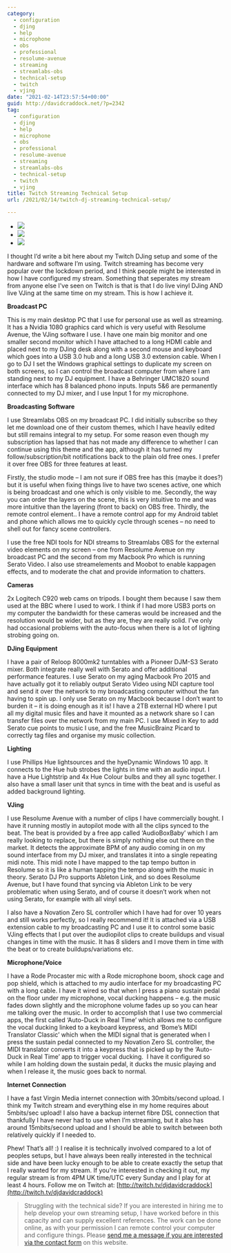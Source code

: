 ```yaml
---
category:
  - configuration
  - djing
  - help
  - microphone
  - obs
  - professional
  - resolume-avenue
  - streaming
  - streamlabs-obs
  - technical-setup
  - twitch
  - vjing
date: "2021-02-14T23:57:54+00:00"
guid: http://davidcraddock.net/?p=2342
tag:
  - configuration
  - djing
  - help
  - microphone
  - obs
  - professional
  - resolume-avenue
  - streaming
  - streamlabs-obs
  - technical-setup
  - twitch
  - vjing
title: Twitch Streaming Technical Setup
url: /2021/02/14/twitch-dj-streaming-technical-setup/

---
```

- ![](/wp-content/uploads/2021/02/setupthree.jpg?w=1024)
- ![](/wp-content/uploads/2021/02/setuptwo.jpg?w=1024)
- ![](/wp-content/uploads/2021/02/setupone.jpg?w=1024)

I thought I’d write a bit here about my Twitch DJing setup and some of the hardware and software I’m using. Twitch streaming has become very popular over the lockdown period, and I think people might be interested in how I have configured my stream. Something that seperates my stream from anyone else I've seen on Twitch is that is that I do live vinyl DJing AND live VJing at the same time on my stream. This is how I achieve it.

**Broadcast PC**

This is my main desktop PC that I use for personal use as well as streaming. It has a Nvidia 1080 graphics card which is very useful with Resolume Avenue, the VJing software I use. I have one main big monitor and one smaller second monitor which I have attached to a long HDMI cable and placed next to my DJing desk along with a second mouse and keyboard which goes into a USB 3.0 hub and a long USB 3.0 extension cable. When I go to DJ I set the Windows graphical settings to duplicate my screen on both screens, so I can control the broadcast computer from where I am standing next to my DJ equipment. I have a Behringer UMC1820 sound interface which has 8 balanced phono inputs. Inputs 5&6 are permanently connected to my DJ mixer, and I use Input 1 for my microphone.

**Broadcasting Software**

I use Streamlabs OBS on my broadcast PC. I did initially subscribe so they let me download one of their custom themes, which I have heavily edited but still remains integral to my setup. For some reason even though my subscription has lapsed that has not made any difference to whether I can continue using this theme and the app, although it has turned my follow/subscription/bit notifications back to the plain old free ones. I prefer it over free OBS for three features at least.

Firstly, the studio mode – I am not sure if OBS free has this (maybe it does?) but it is useful when fixing things live to have two scenes active, one which is being broadcast and one which is only visible to me. Secondly, the way you can order the layers on the scene, this is very intuitive to me and was more intuitive than the layering (front to back) on OBS free. Thirdly, the remote control element.. I have a remote control app for my Android tablet and phone which allows me to quickly cycle through scenes – no need to shell out for fancy scene controllers.

I use the free NDI tools for NDI streams to Streamlabs OBS for the external video elements on my screen – one from Resolume Avenue on my broadcast PC and the second from my Macbook Pro which is running Serato Video. I also use streamelements and Moobot to enable kappagen effects, and to moderate the chat and provide information to chatters.

**Cameras**

2x Logitech C920 web cams on tripods. I bought them because I saw them used at the BBC where I used to work. I think if I had more USB3 ports on my computer the bandwidth for these cameras would be increased and the resolution would be wider, but as they are, they are really solid. I’ve only had occasional problems with the auto-focus when there is a lot of lighting strobing going on.

**DJing Equipment**

I have a pair of Reloop 8000mk2 turntables with a Pioneer DJM-S3 Serato mixer. Both integrate really well with Serato and offer additional performance features. I use Serato on my aging Macbook Pro 2015 and have actually got it to reliably output Serato Video using NDI capture tool and send it over the network to my broadcasting computer without the fan having to spin up. I only use Serato on my Macbook because I don’t want to burden it – it is doing enough as it is! I have a 2TB external HD where I put all my digital music files and have it mounted as a network share so I can transfer files over the network from my main PC. I use Mixed in Key to add Serato cue points to music I use, and the free MusicBrainz Picard to correctly tag files and organise my music collection.

**Lighting**

I use Phillips Hue lightsources and the hyeDynamic Windows 10 app. It connects to the Hue hub strobes the lights in time with an audio input. I have a Hue Lightstrip and 4x Hue Colour bulbs and they all sync together. I also have a small laser unit that syncs in time with the beat and is useful as added background lighting.

**VJing**

I use Resolume Avenue with a number of clips I have commercially bought. I have it running mostly in autopilot mode with all the clips synced to the beat. The beat is provided by a free app called ‘AudioBoxBaby’ which I am really looking to replace, but there is simply nothing else out there on the market. It detects the approximate BPM of any audio coming in on my sound interface from my DJ mixer, and translates it into a single repeating midi note. This midi note I have mapped to the tap tempo button in Resolume so it is like a human tapping the tempo along with the music in theory. Serato DJ Pro supports Ableton Link, and so does Resolume Avenue, but I have found that syncing via Ableton Link to be very problematic when using Serato, and of course it doesn’t work when not using Serato, for example with all vinyl sets.

I also have a Novation Zero SL controller which I have had for over 10 years and still works perfectly, so I really recommend it! It is attached via a USB extension cable to my broadcasting PC and I use it to control some basic VJing effects that I put over the audiopilot clips to create buildups and visual changes in time with the music. It has 8 sliders and I move them in time with the beat or to create buildups/variations etc.

**Microphone/Voice**

I have a Rode Procaster mic with a Rode microphone boom, shock cage and pop shield, which is attached to my audio interface for my broadcasting PC with a long cable. I have it wired so that when I press a piano sustain pedal on the floor under my microphone, vocal ducking happens – e.g. the music fades down slightly and the microphone volume fades up so you can hear me talking over the music. In order to accomplish that I use two commercial apps, the first called ‘Auto-Duck in Real Time’ which allows me to configure the vocal ducking linked to a keyboard keypress, and ‘Bome’s MIDI Translator Classic’ which when the MIDI signal that is generated when I press the sustain pedal connected to my Novation Zero SL controller, the MIDI translator converts it into a keypress that is picked up by the ‘Auto-Duck in Real Time’ app to trigger vocal ducking.  I have it configured so while I am holding down the sustain pedal, it ducks the music playing and when I release it, the music goes back to normal.

**Internet Connection**

I have a fast Virgin Media internet connection with 30mbits/second upload. I think my Twitch stream and everything else in my home requires about 5mbits/sec upload! I also have a backup internet fibre DSL connection that thankfully I have never had to use when I’m streaming, but it also has around 15mbits/second upload and I should be able to switch between both relatively quickly if I needed to.

Phew! That’s all! :) I realise it is technically involved compared to a lot of peoples setups, but I have always been really interested in the technical side and have been lucky enough to be able to create exactly the setup that I really wanted for my stream. If you're interested in checking it out, my regular stream is from 4PM UK time/UTC every Sunday and I play for at least 4 hours. Follow me on Twitch at: [http://twitch.tv/djdavidcraddock](http://twitch.tv/djdavidcraddock)

> Struggling with the technical side? If you are interested in hiring me to help develop your own streaming setup, I have worked before in this capacity and can supply excellent references. The work can be done online, as with your permission I can remote control your computer and configure things. Please [send me a message if you are interested via the contact form](/contact/) on this website.

